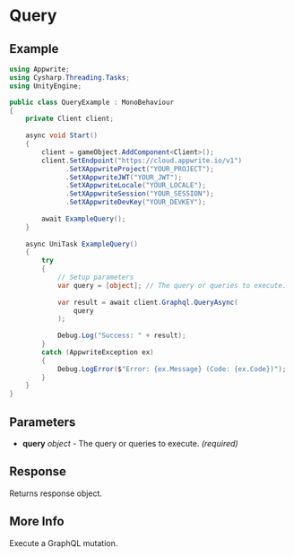 # Query

## Example

```csharp
using Appwrite;
using Cysharp.Threading.Tasks;
using UnityEngine;

public class QueryExample : MonoBehaviour
{
    private Client client;
    
    async void Start()
    {
        client = gameObject.AddComponent<Client>();
        client.SetEndpoint("https://cloud.appwrite.io/v1")
              .SetXAppwriteProject("YOUR_PROJECT");
              .SetXAppwriteJWT("YOUR_JWT");
              .SetXAppwriteLocale("YOUR_LOCALE");
              .SetXAppwriteSession("YOUR_SESSION");
              .SetXAppwriteDevKey("YOUR_DEVKEY");
        
        await ExampleQuery();
    }
    
    async UniTask ExampleQuery()
    {
        try
        {
            // Setup parameters
            var query = [object]; // The query or queries to execute.
            
            var result = await client.Graphql.QueryAsync(
                query
            );
            
            Debug.Log("Success: " + result);
        }
        catch (AppwriteException ex)
        {
            Debug.LogError($"Error: {ex.Message} (Code: {ex.Code})");
        }
    }
}
```

## Parameters

- **query** *object* - The query or queries to execute. *(required)*

## Response

Returns response object.
## More Info

Execute a GraphQL mutation.
